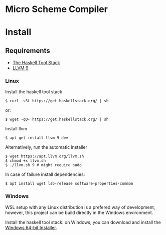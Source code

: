 # Micro Scheme Compiler

# Install

## Requirements

- [The Haskell Tool Stack](https://docs.haskellstack.org/en/stable/README/)
- [LLVM 9](https://releases.llvm.org/9.0.0/docs/index.html)

### Linux

Install the haskell tool stack
```shell
$ curl -sSL https://get.haskellstack.org/ | sh
```
or:
```shell
$ wget -qO- https://get.haskellstack.org/ | sh
```

Install llvm
```shell
$ apt-get install llvm-9-dev
```

Alternatively, run the automatic installer
```shell
$ wget https://apt.llvm.org/llvm.sh
$ chmod +x llvm.sh
$ ./llvm.sh 9 # might require sudo
```

In case of failure install dependencies:

```shell
$ apt install wget lsb-release software-properties-common
```


### Windows

WSL setup with any Linux distribution is a prefered way of development, however, this project can be build directly in the Windows environment.

Install the haskell tool stack: on Windows, you can download and install the [Windows 64-bit Installer](https://get.haskellstack.org/stable/windows-x86_64-installer.exe).

